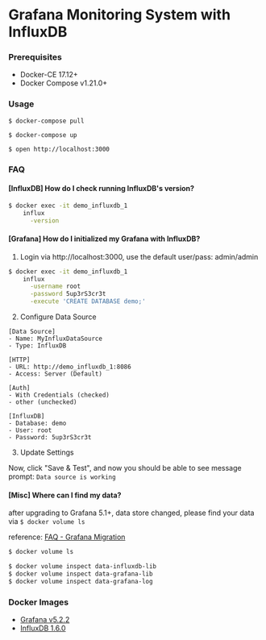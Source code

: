 # Grafana Monitoring System with InfluxDB

### Prerequisites

- Docker-CE 17.12+
- Docker Compose v1.21.0+

### Usage

    $ docker-compose pull

    $ docker-compose up

    $ open http://localhost:3000

### FAQ

#### [InfluxDB] How do I check running InfluxDB's version?

```bash
$ docker exec -it demo_influxdb_1                                             \
    influx                                                                    \
      -version
```

#### [Grafana] How do I initialized my Grafana with InfluxDB?

1. Login via http://localhost:3000, use the default user/pass: admin/admin

```bash
$ docker exec -it demo_influxdb_1                                             \
    influx                                                                    \
      -username root                                                          \
      -password 5up3rS3cr3t                                                   \
      -execute 'CREATE DATABASE demo;'
```

2. Configure Data Source

```
[Data Source]
- Name: MyInfluxDataSource
- Type: InfluxDB

[HTTP]
- URL: http://demo_influxdb_1:8086
- Access: Server (Default)

[Auth]
- With Credentials (checked)
- other (unchecked)

[InfluxDB]
- Database: demo
- User: root
- Password: 5up3rS3cr3t
```

3. Update Settings

Now, click "Save & Test", and now you should be able to see message prompt: `Data source is working`


#### [Misc] Where can I find my data?

after upgrading to Grafana 5.1+, data store changed, please find your data via `$ docker volume ls`

reference: [FAQ - Grafana Migration][faq-grafana-migration]

```bash
$ docker volume ls

$ docker volume inspect data-influxdb-lib
$ docker volume inspect data-grafana-lib
$ docker volume inspect data-grafana-log
```

### Docker Images

- [Grafana v5.2.2][docker-image-grafana]
- [InfluxDB 1.6.0][docker-image-influxdb]

[docker-image-influxdb]: https://hub.docker.com/_/influxdb/
[docker-image-grafana]: https://hub.docker.com/r/grafana/grafana/
[faq-grafana-migration]: http://docs.grafana.org/installation/docker/#migration-from-a-previous-version-of-the-docker-container-to-5-1-or-later
